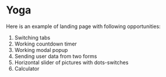 # Yoga

Here is an example of landing page with following opportunities:

1. Switching tabs
2. Working countdown timer
3. Working modal popup
4. Sending user data from two forms
5. Horizontal slider of pictures with dots-switches
6. Calculator
